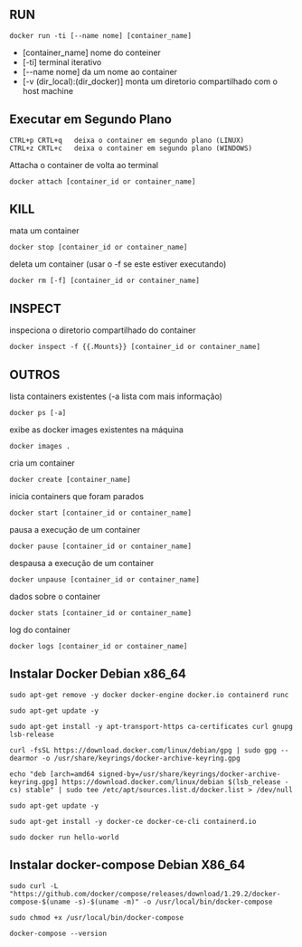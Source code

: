 ## RUN

```
docker run -ti [--name nome] [container_name]	
```

* [container_name]                nome do conteiner
* [-ti] 							terminal iterativo
* [--name nome]					da um nome ao container
* [-v (dir_local):(dir_docker)]	monta um diretorio compartilhado com o host machine


## Executar em Segundo Plano

```
CTRL+p CRTL+q 	deixa o container em segundo plano (LINUX)
CTRL+z CRTL+c 	deixa o container em segundo plano (WINDOWS)
```

Attacha o container de volta ao 
terminal
```
docker attach [container_id or container_name]
```

## KILL

mata um container
```
docker stop [container_id or container_name] 	
```

deleta um container (usar o -f se este estiver executando)
```
docker rm [-f] [container_id or container_name]
```	

## INSPECT 

inspeciona o diretorio compartilhado do container 
```	
docker inspect -f {{.Mounts}} [container_id or container_name]
```		

## OUTROS 

lista containers existentes (-a lista com mais informação)
```	
docker ps [-a]  
```	

exibe as docker images existentes na máquina
```	
docker images . 
```	

cria um container
```	
docker create [container_name] 
```	

inicia containers que foram parados
```	
docker start [container_id or container_name]  
```	

pausa a execução de um container
```	
docker pause [container_id or container_name]  
```	

despausa a execução de um container
```	
docker unpause [container_id or container_name]	 
```	

dados sobre o container
```	
docker stats [container_id or container_name]  
```	

log do container
```	
docker logs [container_id or container_name]  
```	

## Instalar Docker Debian x86_64

```
sudo apt-get remove -y docker docker-engine docker.io containerd runc

sudo apt-get update -y 

sudo apt-get install -y apt-transport-https ca-certificates curl gnupg lsb-release

curl -fsSL https://download.docker.com/linux/debian/gpg | sudo gpg --dearmor -o /usr/share/keyrings/docker-archive-keyring.gpg

echo "deb [arch=amd64 signed-by=/usr/share/keyrings/docker-archive-keyring.gpg] https://download.docker.com/linux/debian $(lsb_release -cs) stable" | sudo tee /etc/apt/sources.list.d/docker.list > /dev/null

sudo apt-get update -y 

sudo apt-get install -y docker-ce docker-ce-cli containerd.io

sudo docker run hello-world

```

## Instalar docker-compose Debian X86_64

```
sudo curl -L "https://github.com/docker/compose/releases/download/1.29.2/docker-compose-$(uname -s)-$(uname -m)" -o /usr/local/bin/docker-compose

sudo chmod +x /usr/local/bin/docker-compose

docker-compose --version

```